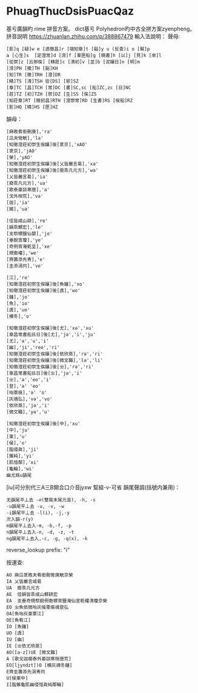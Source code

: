 # PhuagThucDsisPuacQaz
基亏廣韻旳 rime 拼音方案。
dict基亏 Polyhedron旳中古全拼方案zyenpheng。
拼音説明 https://zhuanlan.zhihu.com/p/388867479
輸入法說明：
  聲母:

    [影]q [疑]w e [透徹昌]r [端知章]t [谿]y u (反查)i o [幫]p 
    a [心生]s  [定澄常]d [滂]f [羣匣船]g [曉書]h [以]j [見]k [來]l
    [從崇]z [云邪俟] [精莊]c [淸初]v [並]b [泥孃日]n [明]m
    [滂]PH [徹]TH [谿]KH  
    [知]TR [徹]TRH [澄]DR
    [精]TS [淸]TSH 從[DS] [邪]SZ
    [章]TC [昌]TCH [常]DC [書]SC,sc [船]ZC,zc [日]NC
    [莊]TZ [初]TZH [崇]DZ [生]SS [俟]ZS
    [知莊章]RT [徹初昌]RTH [澄崇常]RD [生書]RS [俟船]RZ
    [影]HQ [曉]HS [匣]HZ　
  韻母：

    [麻敗肴銜刪庚],'ra'
    [瓜夬彎觥],'la'
    [知徹澄莊初崇生俟孃]後[衺京],'xAO'
    [衺京],'jAO'
    [榮],'yAO'
    [知徹澄莊初崇生俟孃]後[乂皆嚴言昜],'xa'
    [知徹澄莊初崇生俟孃]後[廢乖凡元方],'wa'
    [乂皆嚴言昜],'ia'
    [廢乖凡元方],'ua'
    [歌泰豪談寒唐],'a'
    [戈外桓荒],'va'
    [迦],'ia'
    [瘸],'ua'

    [佳皆咸山耕],'re'
    [媧乖鰥宏],'le'
    [支祭幖鹽仙嬰],'je'
    [垂銳宣瓊],'ye'
    [奇例宵淹乾呈],'xe'
    [規衞權],'we'
    [齊簫添先靑],'e'
    [圭添涓冋],'ve'

    [江],'ro'
    [知徹澄莊初崇生俟孃]後[魚鍾],'xo'
    [知徹澄莊初崇生俟孃]後[虞],'wo'
    [鍾],'jo'
    [魚],'io'
    [虞],'uo'
    [模冬],'o'

    [知徹澄莊初崇生俟孃]後[尤],'xə','xu'
    [章昌常書船㠯日]後[尤],'jə','i','ju'
    [尤],'ə','u','i'
    [幽],'ji','reo','ri'
    [知徹澄莊初崇生俟孃]後[依欣蒸],'rə','ri'
    [知徹澄莊初崇生俟孃]後[微文職],'lə','li'
    [知徹澄莊初崇生俟孃]後[㞢],'rə','ri'
    [章昌常書船㠯日]後[㞢],'jə','i'
    [㞢],'ə','eo','i'
    [登],'ə' 'eo'
    [咍覃痕],'ə' 'o'
    [灰魂弘],'və','vo'
    [依欣蒸],'jə','i'
    [微文職],'yə','u'

    [知徹澄莊初崇生俟孃]後[中],'xu'
    [中],'ju'
    [東],'u'
    [侯],'o'
    [脂侵眞],'ji'
    [錐純],'yi'
    [肌愔鄰],'xi'
    [龜輪],'wi'
    幽尤爲u韻尾
   [iu]可分別代三A三B開合口介音jyxw
   幫組-v-可省
  韻尾聲調(括號内兼用)：

    无韻尾平丄去 -∅(雙寫末尾元音), -h, -s
    -u韻尾平丄去 -u, -v, -w
    -i韻尾平丄去 -l(i), -j,-y
    次入韻-r(y)
    m韻尾平丄去入-m, -b,-f, -p
    n韻尾平丄去入-n, -d, -z, -t
    ng韻尾平丄去入,-c, -g, -q(x), -k
    
   reverse_lookup   prefix: "i"

按運查:


    AO 麻瓜衺敗夬肴銜刪彎庚觥京榮
    IA 乂皆嚴言咸昜
    UA  廢乖凡元方
    AE  佳媧皆乖咸山鰥耕宏
    EA  支垂奇規祭銳例衞幖宵鹽淹仙宣乾權淸瓊京榮
    EO 㞢魚依微咍灰侯覃痕魂登弘
    OA[魚咍灰豪覃江]
    OE[魚肴江] 
    IO [魚鍾]
    UO [虞]
    IU [幽]
    IE [㞢依尤欣蒸]
    AO([a-z])UE [微文職]
    A [歌戈迦瘸泰外豪談寒桓唐荒]
    EO[ljyndzt])O [模灰魂冬鍾]
    E齊圭簫添先涓靑冋
    U[侯東中]
    I[脂錐龜肌幽侵愔眞純鄰輪]
